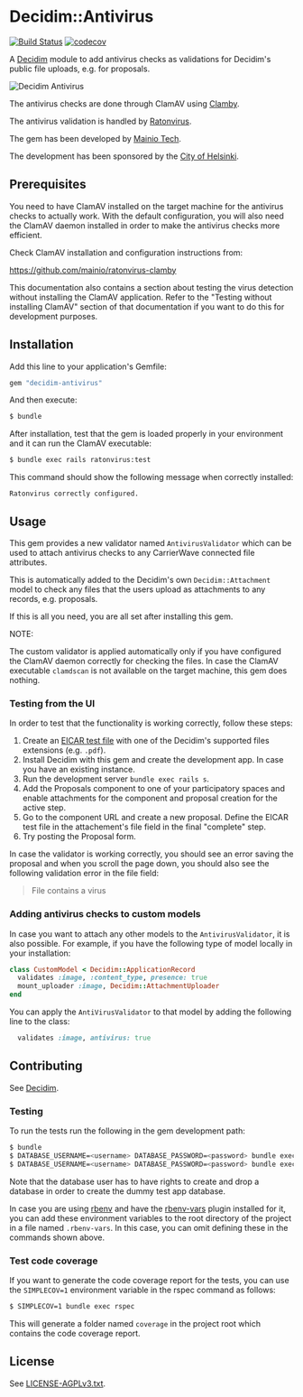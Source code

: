 # Decidim::Antivirus

[![Build Status](https://github.com/mainio/decidim-module-antivirus/actions/workflows/ci_antivirus.yml/badge.svg)](https://github.com/mainio/decidim-module-antivirus/actions)
[![codecov](https://codecov.io/gh/mainio/decidim-module-antivirus/branch/master/graph/badge.svg)](https://codecov.io/gh/mainio/decidim-module-antivirus)

A [Decidim](https://github.com/decidim/decidim) module to add antivirus checks
as validations for Decidim's public file uploads, e.g. for proposals.

![Decidim Antivirus](sample.png)

The antivirus checks are done through ClamAV using
[Clamby](https://github.com/kobaltz/clamby).

The antivirus validation is handled by
[Ratonvirus](https://github.com/mainio/ratonvirus).

The gem has been developed by [Mainio Tech](https://www.mainiotech.fi/).

The development has been sponsored by the
[City of Helsinki](https://www.hel.fi/).

## Prerequisites

You need to have ClamAV installed on the target machine for the antivirus checks
to actually work. With the default configuration, you will also need the ClamAV
daemon installed in order to make the antivirus checks more efficient.

Check ClamAV installation and configuration instructions from:

https://github.com/mainio/ratonvirus-clamby

This documentation also contains a section about testing the virus detection
without installing the ClamAV application. Refer to the "Testing without
installing ClamAV" section of that documentation if you want to do this for
development purposes.

## Installation

Add this line to your application's Gemfile:

```ruby
gem "decidim-antivirus"
```

And then execute:

```bash
$ bundle
```

After installation, test that the gem is loaded properly in your environment and
it can run the ClamAV executable:

```bash
$ bundle exec rails ratonvirus:test
```

This command should show the following message when correctly installed:

```
Ratonvirus correctly configured.
```

## Usage

This gem provides a new validator named `AntivirusValidator` which can be used
to attach antivirus checks to any CarrierWave connected file attributes.

This is automatically added to the Decidim's own `Decidim::Attachment` model to
check any files that the users upload as attachments to any records, e.g.
proposals.

If this is all you need, you are all set after installing this gem.

NOTE:

The custom validator is applied automatically only if you have configured the
ClamAV daemon correctly for checking the files. In case the ClamAV executable
`clamdscan` is not available on the target machine, this gem does nothing.

### Testing from the UI

In order to test that the functionality is working correctly, follow these
steps:

1. Create an [EICAR test file](https://en.wikipedia.org/wiki/EICAR_test_file)
   with one of the Decidim's supported files extensions (e.g. `.pdf`).
1. Install Decidim with this gem and create the development app. In case you
   have an existing instance.
1. Run the development server `bundle exec rails s`.
1. Add the Proposals component to one of your participatory spaces and enable
   attachments for the component and proposal creation for the active step.
1. Go to the component URL and create a new proposal. Define the EICAR test file
   in the attachement's file field in the final "complete" step.
1. Try posting the Proposal form.

In case the validator is working correctly, you should see an error saving the
proposal and when you scroll the page down, you should also see the following
validation error in the file field:

> File contains a virus

### Adding antivirus checks to custom models

In case you want to attach any other models to the `AntivirusValidator`, it is
also possible. For example, if you have the following type of model locally in
your installation:

```ruby
class CustomModel < Decidim::ApplicationRecord
  validates :image, :content_type, presence: true
  mount_uploader :image, Decidim::AttachmentUploader
end
```

You can apply the `AntiVirusValidator` to that model by adding the following
line to the class:

```ruby
  validates :image, antivirus: true
```

## Contributing

See [Decidim](https://github.com/decidim/decidim).

### Testing

To run the tests run the following in the gem development path:

```bash
$ bundle
$ DATABASE_USERNAME=<username> DATABASE_PASSWORD=<password> bundle exec rake test_app
$ DATABASE_USERNAME=<username> DATABASE_PASSWORD=<password> bundle exec rspec
```

Note that the database user has to have rights to create and drop a database in
order to create the dummy test app database.

In case you are using [rbenv](https://github.com/rbenv/rbenv) and have the
[rbenv-vars](https://github.com/rbenv/rbenv-vars) plugin installed for it, you
can add these environment variables to the root directory of the project in a
file named `.rbenv-vars`. In this case, you can omit defining these in the
commands shown above.

### Test code coverage

If you want to generate the code coverage report for the tests, you can use
the `SIMPLECOV=1` environment variable in the rspec command as follows:

```bash
$ SIMPLECOV=1 bundle exec rspec
```

This will generate a folder named `coverage` in the project root which contains
the code coverage report.

## License

See [LICENSE-AGPLv3.txt](LICENSE-AGPLv3.txt).
